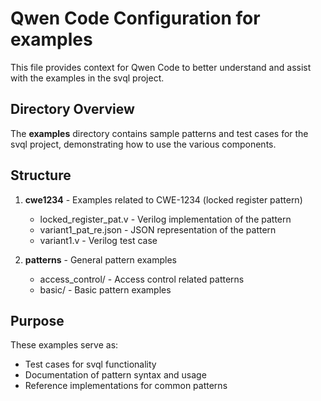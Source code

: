 # Qwen Code Configuration for examples

This file provides context for Qwen Code to better understand and assist with the examples in the svql project.

## Directory Overview

The **examples** directory contains sample patterns and test cases for the svql project, demonstrating how to use the various components.

## Structure

1. **cwe1234** - Examples related to CWE-1234 (locked register pattern)
   - locked_register_pat.v - Verilog implementation of the pattern
   - variant1_pat_re.json - JSON representation of the pattern
   - variant1.v - Verilog test case

2. **patterns** - General pattern examples
   - access_control/ - Access control related patterns
   - basic/ - Basic pattern examples

## Purpose

These examples serve as:
- Test cases for svql functionality
- Documentation of pattern syntax and usage
- Reference implementations for common patterns